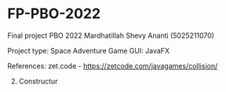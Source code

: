 # FP-PBO-2022
Final project PBO 2022
Mardhatillah Shevy Ananti 
(5025211070)

Project  type: Space Adventure Game
GUI: JavaFX

References:
zet.code -
https://zetcode.com/javagames/collision/

2. Constructur 
